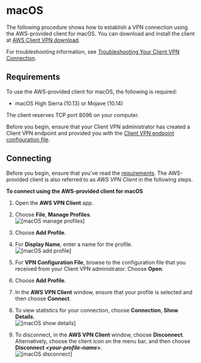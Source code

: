 # macOS<a name="client-vpn-connect-macos"></a>

The following procedure shows how to establish a VPN connection using the AWS\-provided client for macOS\. You can download and install the client at [AWS Client VPN download](https://aws.amazon.com/vpn/client-vpn-download/)\.

For troubleshooting information, see [Troubleshooting Your Client VPN Connection](troubleshooting.md)\.

## Requirements<a name="client-vpn-connect-macos-req"></a>

To use the AWS\-provided client for macOS, the following is required:
+ macOS High Sierra \(10\.13\) or Mojave \(10\.14\)

The client reserves TCP port 8096 on your computer\.

Before you begin, ensure that your Client VPN administrator has created a Client VPN endpoint and provided you with the [Client VPN endpoint configuration file](https://docs.aws.amazon.com/vpn/latest/clientvpn-admin/cvpn-getting-started.html#cvpn-getting-started-config)\.

## Connecting<a name="client-vpn-connect-macos-connecting"></a>

Before you begin, ensure that you've read the [requirements](#client-vpn-connect-macos-req)\. The AWS\-provided client is also referred to as *AWS VPN Client* in the following steps\.

**To connect using the AWS\-provided client for macOS**

1. Open the **AWS VPN Client** app\.

1. Choose **File**, **Manage Profiles**\.  
![\[macOS manage profiles\]](http://docs.aws.amazon.com/vpn/latest/clientvpn-user/images/client-vpn-mac-profiles.png)

1. Choose **Add Profile**\.

1. For **Display Name**, enter a name for the profile\.  
![\[macOS add profile\]](http://docs.aws.amazon.com/vpn/latest/clientvpn-user/images/client-vpn-mac-add-profile.png)

1. For **VPN Configuration File**, browse to the configuration file that you received from your Client VPN administrator\. Choose **Open**\.

1. Choose **Add Profile**\.

1. In the **AWS VPN Client** window, ensure that your profile is selected and then choose **Connect**\.

1. To view statistics for your connection, choose **Connection**, **Show Details**\.  
![\[macOS show details\]](http://docs.aws.amazon.com/vpn/latest/clientvpn-user/images/client-vpn-mac-details.png)

1. To disconnect, in the **AWS VPN Client** window, choose **Disconnect**\. Alternatively, choose the client icon on the menu bar, and then choose **Disconnect *<your\-profile\-name>***\.  
![\[macOS disconnect\]](http://docs.aws.amazon.com/vpn/latest/clientvpn-user/images/client-vpn-mac-disconnect.png)